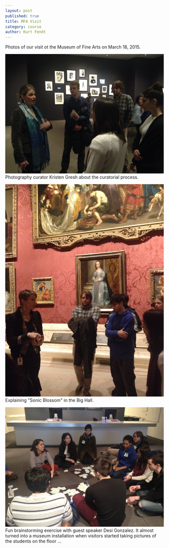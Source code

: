 ```yaml
---
layout: post
published: true
title: MFA Visit
category: course
author: Kurt Fendt
---
```


Photos of our visit ot the Museum of Fine Arts on March 18, 2015.

![IMG_2072.JPG](/assets/IMG_2072.JPG)
Photography curator Kristen Gresh about the curatorial process.

![IMG_2073.JPG](/assets/IMG_2073.JPG)
Explaining "Sonic Blossom" in the Big Hall.


![IMG_2076.JPG](/assets/IMG_2076.JPG)
Fun brainstorming exercise with guest speaker Desi Gonzalez. It almost turned into a museum installation when visitors started taking pictures of the students on the floor ...